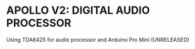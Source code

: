 # APOLLO V2: DIGITAL AUDIO PROCESSOR
Using TDA8425 for audio processor and Arduino Pro Mini
(UNRELEASED)
